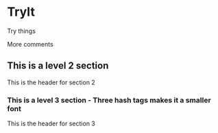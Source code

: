 # TryIt

Try things

More comments

## This is a level 2 section

This is the header for section 2

### This is a level 3 section - Three hash tags makes it a smaller font

This is the header for section 3
